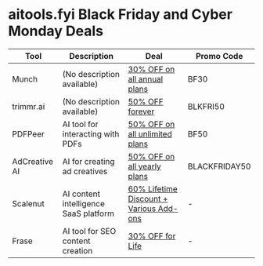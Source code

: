 # aitools.fyi Black Friday and Cyber Monday Deals

| Tool            | Description                                                           | Deal                                                                                               | Promo Code       |
|-----------------|-----------------------------------------------------------------------|----------------------------------------------------------------------------------------------------|------------------|
| Munch           | (No description available)                                            | [30% OFF on all annual plans](https://www.getmunch.com/?ref=aitools.fyi&utm_source=aitools.fyi&utm_campaign=aitools.fyi&utm_medium=sponsorship)                                     | BF30             |
| trimmr.ai       | (No description available)                                            | [50% OFF forever](https://www.trimmr.ai/app?ref=aitools.fyi&utm_source=aitools.fyi&utm_campaign=black_friday&utm_medium=deals)                                                | BLKFRI50         |
| PDFPeer         | AI tool for interacting with PDFs                                     | [50% OFF on all unlimited plans](https://pdfpeer.com/?ref=aitools.fyi&utm_source=aitools.fyi&utm_campaign=aitools.fyi&utm_medium=sponsorship)                                | BF50             |
| AdCreative AI   | AI for creating ad creatives                                          | [50% OFF on all yearly plans](https://free-trial.adcreative.ai/aitools-fyi-bf)                                | BLACKFRIDAY50    |
| Scalenut        | AI content intelligence SaaS platform                                 | [60% Lifetime Discount + Various Add-ons](https://www.scalenut.com/black-friday?fpr=aitools-fyi)                      | -                |
| Frase           | AI tool for SEO content creation                                      | [30% OFF for Life](https://www.frase.io/?via=nikhil25)                                                | -                |

